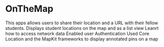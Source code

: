 # OnTheMap
This apps allows users to share their location and a URL with their fellow students.
Displays student locations on the map and as a list view
Leanrt how to access network data 
Enabled user Authentication 
Used Core Location and the MapKit frameworks  to display annotated pins on a map
